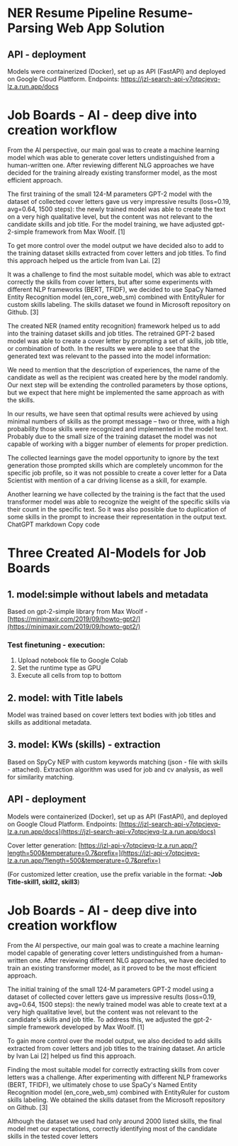 # NER Resume Pipeline Resume-Parsing Web App Solution 

## API - deployment
Models were containerized (Docker), set up as API (FastAPI) and deployed on Google Cloud Plattform.
Endpoints:  https://jzl-search-api-v7otpcjevq-lz.a.run.app/docs

# Job Boards - AI - deep dive into creation workflow

From the AI perspective, our main goal was to create a machine learning model which was able to generate cover letters undistinguished from a human-written one. After reviewing different NLG approaches we have decided for the training already existing transformer model, as the most efficient approach.

The first training of the small 124-M parameters GPT-2 model with the dataset of collected cover letters gave us very impressive results (loss=0.19, avg=0.64, 1500 steps): the newly trained model was able to create the text on a very high qualitative level, but the content was not relevant to the candidate skills and job title. For the model training, we have adjusted gpt-2-simple framework from Max Woolf. [1]

To get more control over the model output we have decided also to add to the training dataset skills extracted from cover letters and job titles. To find this approach helped us the article from Ivan Lai. [2]

It was a challenge to find the most suitable model, which was able to extract correctly the skills from cover letters, but after some experiments with different NLP frameworks (BERT, TFIDF), we decided to use SpaCy Named Entity Recognition model (en\_core\_web\_sm) combined with EntityRuler for custom skills labeling. The skills dataset we found in Microsoft repository on Github. [3]

The created NER (named entity recognition) framework helped us to add into the training dataset skills and job titles. The retrained GPT-2 based model was able to create a cover letter by prompting a set of skills, job title, or combination of both. In the results we were able to see that the generated text was relevant to the passed into the model information:

We need to mention that the description of experiences, the name of the candidate as well as the recipient was created here by the model randomly. Our next step will be extending the controlled parameters by those options, but we expect that here might be implemented the same approach as with the skills.

In our results, we have seen that optimal results were achieved by using minimal numbers of skills as the prompt message – two or three, with a high probability those skills were recognized and implemented in the model text. Probably due to the small size of the training dataset the model was not capable of working with a bigger number of elements for proper prediction.

The collected learnings gave the model opportunity to ignore by the text generation those prompted skills which are completely uncommon for the specific job profile, so it was not possible to create a cover letter for a Data Scientist with mention of a car driving license as a skill, for example.

Another learning we have collected by the training is the fact that the used transformer model was able to recognize the weight of the specific skills via their count in the specific text. So it was also possible due to duplication of some skills in the prompt to increase their representation in the output text.
ChatGPT
markdown
Copy code

# Three Created AI-Models for Job Boards 

## 1. model:simple without labels and metadata

Based on gpt-2-simple library from Max Woolf - [https://minimaxir.com/2019/09/howto-gpt2/](https://minimaxir.com/2019/09/howto-gpt2/)

### Test finetuning - execution:

1. Upload notebook file to Google Colab
2. Set the runtime type as GPU
3. Execute all cells from top to bottom

## 2. model: with Title labels 
Model was trained based on cover letters text bodies with job titles and skills as additional metadata.

##  3. model: KWs (skills) - extraction
Based on SpyCy NEP with custom keywords matching (json - file with skills - attached). 
Extraction algorithm was used for job and cv analysis, as well for similarity matching. 

## API - deployment
Models were containerized (Docker), set up as API (FastAPI), and deployed on Google Cloud Platform.
Endpoints: [https://jzl-search-api-v7otpcjevq-lz.a.run.app/docs](https://jzl-search-api-v7otpcjevq-lz.a.run.app/docs)

Cover letter generation: [https://jzl-api-v7otpcjevq-lz.a.run.app/?length=500&temperature=0.7&prefix=](https://jzl-api-v7otpcjevq-lz.a.run.app/?length=500&temperature=0.7&prefix=)

(For customized letter creation, use the prefix variable in the format: **-Job Title-skill1, skill2, skill3**)

# Job Boards - AI - deep dive into creation workflow

From the AI perspective, our main goal was to create a machine learning model capable of generating cover letters undistinguished from a human-written one. After reviewing different NLG approaches, we have decided to train an existing transformer model, as it proved to be the most efficient approach.

The initial training of the small 124-M parameters GPT-2 model using a dataset of collected cover letters gave us impressive results (loss=0.19, avg=0.64, 1500 steps): the newly trained model was able to create text at a very high qualitative level, but the content was not relevant to the candidate's skills and job title. To address this, we adjusted the gpt-2-simple framework developed by Max Woolf. [1]

To gain more control over the model output, we also decided to add skills extracted from cover letters and job titles to the training dataset. An article by Ivan Lai [2] helped us find this approach.

Finding the most suitable model for correctly extracting skills from cover letters was a challenge. After experimenting with different NLP frameworks (BERT, TFIDF), we ultimately chose to use SpaCy's Named Entity Recognition model (en_core_web_sm) combined with EntityRuler for custom skills labeling. We obtained the skills dataset from the Microsoft repository on Github. [3]

Although the dataset we used had only around 2000 listed skills, the final model met our expectations, correctly identifying most of the candidate skills in the tested cover letters
